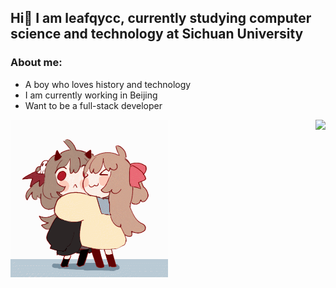 ## Hi👋 I am leafqycc, currently studying computer science and technology at Sichuan University

### About me: 
* A boy who loves history and technology
* I am currently working in Beijing
* Want to be a full-stack developer

<img align="right" src="https://github-readme-stats.vercel.app/api?username=leafqycc&show_icons=true">

<img src="https://raw.githubusercontent.com/leafqycc/leafqycc/main/neuro-evil.gif" style="width:50%;">

<!--
**leafqycc/leafqycc** is a ✨ _special_ ✨ repository because its `README.md` (this file) appears on your GitHub profile.

Here are some ideas to get you started:

- 🔭 I’m currently working on ...
- 🌱 I’m currently learning ...
- 👯 I’m looking to collaborate on ...
- 🤔 I’m looking for help with ...
- 💬 Ask me about ...
- 📫 How to reach me: ...
- 😄 Pronouns: ...
- ⚡ Fun fact: ...
-->
